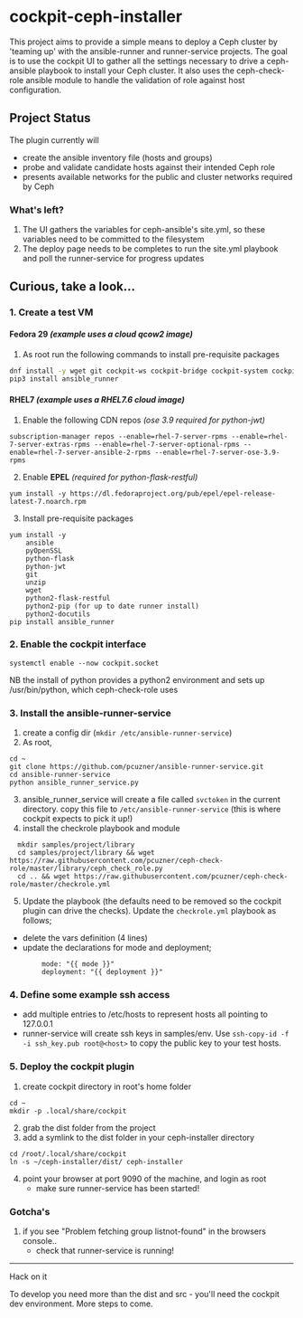 # cockpit-ceph-installer
This project aims to provide a simple means to deploy a Ceph cluster by 'teaming up' with the ansible-runner and runner-service projects. The goal is to use the cockpit UI to gather all the settings necessary to drive a ceph-ansible playbook to install your Ceph cluster. It also uses the ceph-check-role ansible module to handle the validation of role against host configuration.

## Project Status
The plugin currently will 
- create the ansible inventory file (hosts and groups)
- probe and validate candidate hosts against their intended Ceph role
- presents available networks for the public and cluster networks required by Ceph

### What's left?
1. The UI gathers the variables for ceph-ansible's site.yml, so these variables need to be committed to the filesystem
2. The deploy page needs to be completes to run the site.yml playbook and poll the runner-service for progress updates

## Curious, take a look...

### 1. Create a test VM
  #### **Fedora 29** *(example uses a cloud qcow2 image)* ####
  1. As root run the following commands to install pre-requisite packages
```bash
dnf install -y wget git cockpit-ws cockpit-bridge cockpit-system cockpit-dashboard ansible python python3-pyOpenSSL python3-jwt python3-flask python3-flask-restful
pip3 install ansible_runner
```

#### **RHEL7** *(example uses a RHEL7.6 cloud image)*   ####
1. Enable the following CDN repos *(ose 3.9 required for python-jwt)*
```
subscription-manager repos --enable=rhel-7-server-rpms --enable=rhel-7-server-extras-rpms --enable=rhel-7-server-optional-rpms --enable=rhel-7-server-ansible-2-rpms --enable=rhel-7-server-ose-3.9-rpms
```  

  2. Enable **EPEL** *(required for python-flask-restful)*
```
yum install -y https://dl.fedoraproject.org/pub/epel/epel-release-latest-7.noarch.rpm
```

  3. Install pre-requisite packages
```
yum install -y
    ansible  
    pyOpenSSL  
    python-flask  
    python-jwt  
    git  
    unzip  
    wget  
    python2-flask-restful  
    python2-pip (for up to date runner install)  
    python2-docutils  
pip install ansible_runner  
```

### 2. Enable the cockpit interface
```
systemctl enable --now cockpit.socket  
```
NB the install of python provides a python2 environment and sets up /usr/bin/python, which ceph-check-role uses

### 3. Install the ansible-runner-service  

  1. create a config dir (```mkdir /etc/ansible-runner-service```)
  2. As root, 
  ```
  cd ~
  git clone https://github.com/pcuzner/ansible-runner-service.git
  cd ansible-runner-service
  python ansible_runner_service.py
  ```
  3. ansible_runner_service will create a file called ```svctoken``` in the current directory. copy this file to ```/etc/ansible-runner-service``` (this is where cockpit expects to pick it up!)
  4. install the checkrole playbook and module
  ```
    mkdir samples/project/library
    cd samples/project/library && wget https://raw.githubusercontent.com/pcuzner/ceph-check-role/master/library/ceph_check_role.py
    cd .. && wget https://raw.githubusercontent.com/pcuzner/ceph-check-role/master/checkrole.yml
  ```
  5. Update the playbook (the defaults need to be removed so the cockpit plugin can drive the checks). Update the ```checkrole.yml``` playbook as follows;
  - delete the vars definition (4 lines)
  - update the declarations for mode and deployment;  
  ```
          mode: "{{ mode }}"  
          deployment: "{{ deployment }}"  
  ```

### 4. Define some example ssh access

  - add multiple entries to /etc/hosts to represent hosts all pointing to 127.0.0.1
  - runner-service will create ssh keys in samples/env. Use ```ssh-copy-id -f -i ssh_key.pub root@<host>``` to copy the public key to your test hosts.

### 5. Deploy the cockpit plugin

1. create cockpit directory in root's home folder
```
cd ~
mkdir -p .local/share/cockpit
```
2. grab the dist folder from the project
3. add a symlink to the dist folder in your ceph-installer directory
```
cd /root/.local/share/cockpit
ln -s ~/ceph-installer/dist/ ceph-installer
```
4. point your browser at port 9090 of the machine, and login as root
   - make sure runner-service has been started!

### Gotcha's
1. if you see "Problem fetching group listnot-found" in the browsers console..
   - check that runner-service is running!


-----------------------------------------------------------------------------------------------------------------

Hack on it

To develop you need more than the dist and src - you'll need the cockpit dev environment.
More steps to come.

